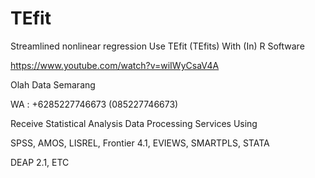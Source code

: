 # TEfit
Streamlined nonlinear regression Use TEfit (TEfits) With (In) R Software

https://www.youtube.com/watch?v=wiIWyCsaV4A

Olah Data Semarang

WA : +6285227746673 (085227746673)

Receive Statistical Analysis Data Processing Services Using

SPSS, AMOS, LISREL, Frontier 4.1, EVIEWS, SMARTPLS, STATA

DEAP 2.1, ETC
